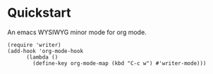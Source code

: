 # Quickstart
An emacs WYSIWYG minor mode for org mode.

    (require 'writer)
    (add-hook 'org-mode-hook
	      (lambda ()
	        (define-key org-mode-map (kbd "C-c w") #'writer-mode)))
